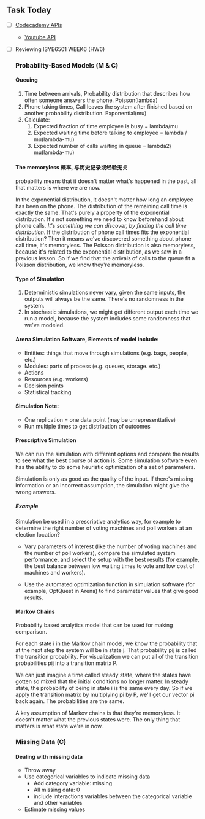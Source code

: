 ## Task Today ##

- [ ] [Codecademy APIs](https://www.codecademy.com/apis)
  - [Youtube API](https://www.codecademy.com/courses/javascript-beginner-en-EID4t/0/3?curriculum_id=50ecb8d45f787a6332000042)
- [ ] Reviewing ISYE6501 WEEK6 (HW6)
  ### Probability-Based Models (M & C) 
  #### Queuing 
    1. Time between arrivals, Probability distribution that describes how often someone answers the phone.      Poisson(lambda)
    2. Phone taking times, Call leaves the system after finished based on another probability distribution.     Exponential(mu)
    3. Calculate: 
        1.	Expected fraction of time employee is busy = lambda/mu
        2.	Expected waiting time before talking to employee = lambda / mu(lambda-mu)
        3.	Expected number of calls waiting in queue = lambda2/ mu(lambda-mu)
   #### The memoryless  概率, 与历史记录或经验无关
   probability means that it doesn't matter what's happened in the past, all that matters is where we are now. 
   
   In the exponential distribution, it doesn't matter how long an employee has been on the phone. The distribution of the remaining call time is exactly the same. That's purely a property of the exponential distribution. It's not something we need to know beforehand about phone calls. *It's something we can discover, by finding the call time distribution*. If the distribution of phone call times fits the exponential distribution? Then it means we've discovered something about phone call time, it's memoryless. 
The Poisson distribution is also memoryless, because it's related to the exponential distribution, as we saw in a previous lesson. So if we find that the arrivals of calls to the queue fit a Poisson distribution, we know they're memoryless.
   #### Type of Simulation
     1.	Deterministic simulations never vary, given the same inputs, the outputs will always be the same. There's no randomness in the system.
     2.	In stochastic simulations, we might get different output each time we run a model, because the system includes some randomness that we've modeled.
   #### Arena Simulation Software, Elements of model include:
     -	Entities: things that move through simulations (e.g. bags, people, etc.)
     -	Modules: parts of process (e.g. queues, storage. etc.)
     -	Actions
     -	Resources (e.g. workers)
     -	Decision points
     -	Statistical tracking
   #### Simulation Note:
     -	One replication = one data point (may be unrepresenttative)
     -	Run multiple times to get distribution of outcomes
   #### Prescriptive Simulation
   We can run the simulation with different options and compare the results to see what the best course of action is. Some simulation software even has the ability to do some heuristic optimization of a set of parameters.

   Simulation is only as good as the quality of the input. If there's missing information or an incorrect assumption, the simulation might give the wrong answers.
   ##### Example
   Simulation be used in a prescriptive analytics way, for example to determine the right number of voting machines and poll workers at an election location?
     -	Vary parameters of interest (like the number of voting machines and the number of poll workers), compare the simulated system performance, and select the setup with the best results (for example, the best balance between low waiting times to vote and low cost of machines and workers).

     -	Use the automated optimization function in simulation software (for example, OptQuest in Arena) to find parameter values that give good results.
   #### Markov Chains 
   Probability based analytics model that can be used for making comparison.
   
   For each state i in the Markov chain model, we know the probability that at the next step the system will be in state j. That probability pij is called the transition probability. For visualization we can put all of the transition probabilities pij into a transition matrix P.
   
   We can just imagine a time called steady state, where the states have gotten so mixed that the initial conditions no longer matter. In steady state, the probability of being in state i is the same every day. So if we apply the transition matrix by multiplying pi by P, we'll get our vector pi back again. The probabilities are the same.
   
   A key assumption of Markov chains is that they're memoryless. It doesn't matter what the previous states were. The only thing that matters is what state we're in now.
   ### Missing Data (C) 
   #### Dealing with missing data
     - Throw away
     - Use categorical variables to indicate missing data
       - Add category variable: missing
       - All missing data: 0
       - include interactions variables between the categorical variable and other variables
     - Estimate missing values

